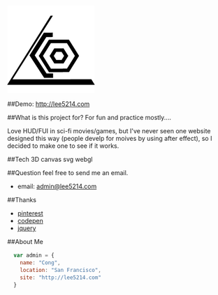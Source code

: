 ![lee5214](resource/images/logo/logo_lee_black2.png)

##Demo:
http://lee5214.com

##What is this project for?
For fun and practice mostly....


Love HUD/FUI in sci-fi movies/games, but I've never seen one website designed this way (people develp for moives by using after effect), so I decided to make one to see if it works.

##Tech
3D canvas svg webgl

##Question
feel free to send me an email.
* email: admin@lee5214.com


##Thanks
* [pinterest](http://pinterest.com)
* [codepen](http://codepen.io)
* [jquery](http://jquery.com)

##About Me

```javascript
  var admin = {
    name: "Cong",
    location: "San Francisco",
    site: "http://lee5214.com"
  }
```
